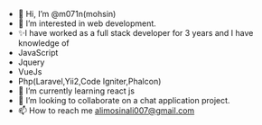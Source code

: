- 👋 Hi, I’m @m071n(mohsin)
- 👀 I’m interested in web development.
- ✨I have worked as a full stack developer for 3 years and I have knowledge of 
- JavaScript
- Jquery
- VueJs
- Php(Laravel,Yii2,Code Igniter,Phalcon)
- 🌱 I’m currently learning react js
- 💞️ I’m looking to collaborate on a chat application project.
- 📫 How to reach me alimosinali007@gmail.com

<!---
m071n/m071n is a ✨ special ✨ repository because its `README.md` (this file) appears on your GitHub profile.
You can click the Preview link to take a look at your changes.
--->
